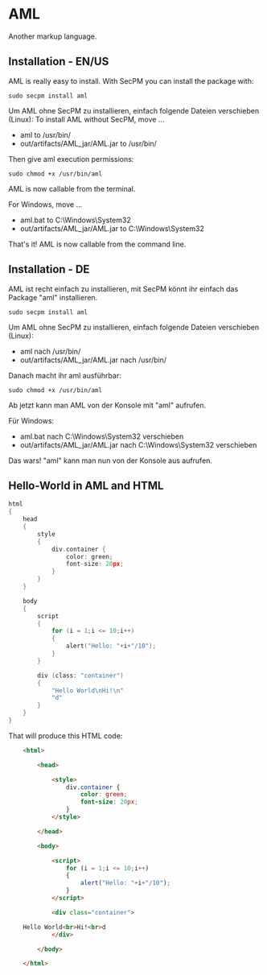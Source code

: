 # AML
Another markup language.

## Installation - EN/US
AML is really easy to install. With SecPM you can install the package with:

    sudo secpm install aml

Um AML ohne SecPM zu installieren, einfach folgende Dateien verschieben (Linux):
To install AML without SecPM, move ...

* aml to /usr/bin/
* out/artifacts/AML_jar/AML.jar to /usr/bin/  

Then give aml execution permissions:

    sudo chmod +x /usr/bin/aml

AML is now callable from the terminal.

For Windows, move ...
* aml.bat to C:\Windows\System32
* out/artifacts/AML_jar/AML.jar to C:\Windows\System32

That's it! AML is now callable from the command line.

## Installation - DE
AML ist recht einfach zu installieren, mit SecPM könnt ihr einfach das Package "aml" installieren.

    sudo secpm install aml

Um AML ohne SecPM zu installieren, einfach folgende Dateien verschieben (Linux):
* aml nach /usr/bin/
* out/artifacts/AML_jar/AML.jar nach /usr/bin/  

Danach macht ihr aml ausführbar:

    sudo chmod +x /usr/bin/aml

Ab jetzt kann man AML von der Konsole mit "aml" aufrufen.

Für Windows:
* aml.bat nach C:\Windows\System32 verschieben
* out/artifacts/AML_jar/AML.jar nach C:\Windows\System32 verschieben

Das wars! "aml" kann man nun von der Konsole aus aufrufen.

## Hello-World in AML and HTML

```go
html
{
    head
    {
        style
        {
            div.container {
                color: green;
                font-size: 20px;
            }
        }
    }

    body
    {
        script
        {
            for (i = 1;i <= 10;i++)
            {
                alert("Hello: "+i+"/10");
            }
        }

        div (class: "container")
        {
            "Hello World\nHi!\n"
            "d"
        }
    }
}
```
    
That will produce this HTML code:

```html
    <html>

        <head>

            <style>			
                div.container {
                    color: green;
                    font-size: 20px;
                }
            </style>

        </head>

        <body>

            <script>			
                for (i = 1;i <= 10;i++)
                {
                    alert("Hello: "+i+"/10");
                }
            </script>

            <div class="container">

    Hello World<br>Hi!<br>d
            </div>

        </body>

    </html>
```

